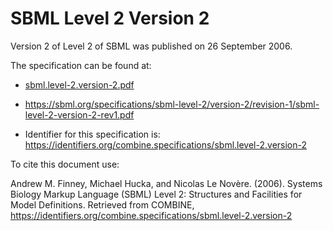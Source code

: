 # SBML Level 2 Version 2
Version 2 of Level 2 of SBML was published on 26 September 2006.

The specification can be found at:

* [sbml.level-2.version-2.pdf](./files/sbml.level-2.version-2.pdf)
* https://sbml.org/specifications/sbml-level-2/version-2/revision-1/sbml-level-2-version-2-rev1.pdf

* Identifier for this specification is: https://identifiers.org/combine.specifications/sbml.level-2.version-2

To cite this document use:

Andrew M. Finney, Michael Hucka, and Nicolas Le Novère. (2006). Systems Biology Markup Language (SBML) Level 2: Structures and Facilities for Model Definitions. Retrieved from COMBINE, https://identifiers.org/combine.specifications/sbml.level-2.version-2